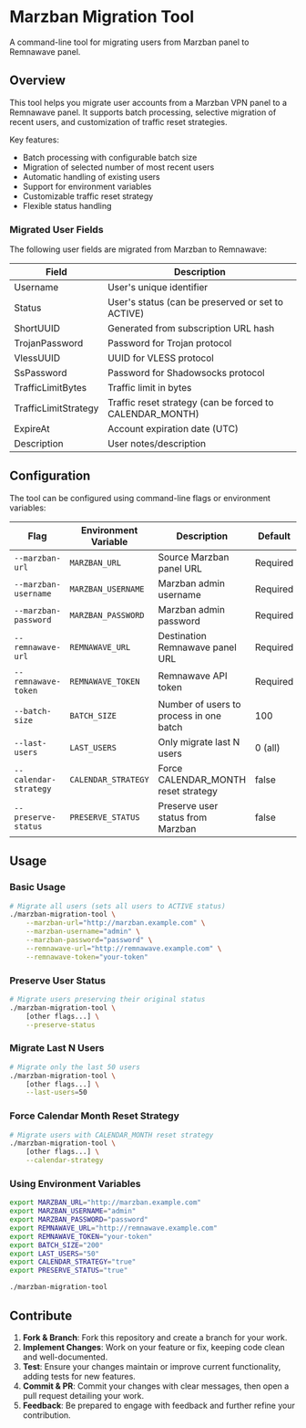 # Marzban Migration Tool

A command-line tool for migrating users from Marzban panel to Remnawave panel.

## Overview

This tool helps you migrate user accounts from a Marzban VPN panel to a Remnawave panel. It supports batch processing, selective migration of recent users, and customization of traffic reset strategies.

Key features:

- Batch processing with configurable batch size
- Migration of selected number of most recent users
- Automatic handling of existing users
- Support for environment variables
- Customizable traffic reset strategy
- Flexible status handling

### Migrated User Fields

The following user fields are migrated from Marzban to Remnawave:

| Field                | Description                                              |
| -------------------- | -------------------------------------------------------- |
| Username             | User's unique identifier                                 |
| Status               | User's status (can be preserved or set to ACTIVE)        |
| ShortUUID            | Generated from subscription URL hash                     |
| TrojanPassword       | Password for Trojan protocol                             |
| VlessUUID            | UUID for VLESS protocol                                  |
| SsPassword           | Password for Shadowsocks protocol                        |
| TrafficLimitBytes    | Traffic limit in bytes                                   |
| TrafficLimitStrategy | Traffic reset strategy (can be forced to CALENDAR_MONTH) |
| ExpireAt             | Account expiration date (UTC)                            |
| Description          | User notes/description                                   |

## Configuration

The tool can be configured using command-line flags or environment variables:

| Flag                  | Environment Variable | Description                             | Default  |
| --------------------- | -------------------- | --------------------------------------- | -------- |
| `--marzban-url`       | `MARZBAN_URL`        | Source Marzban panel URL                | Required |
| `--marzban-username`  | `MARZBAN_USERNAME`   | Marzban admin username                  | Required |
| `--marzban-password`  | `MARZBAN_PASSWORD`   | Marzban admin password                  | Required |
| `--remnawave-url`     | `REMNAWAVE_URL`      | Destination Remnawave panel URL         | Required |
| `--remnawave-token`   | `REMNAWAVE_TOKEN`    | Remnawave API token                     | Required |
| `--batch-size`        | `BATCH_SIZE`         | Number of users to process in one batch | 100      |
| `--last-users`        | `LAST_USERS`         | Only migrate last N users               | 0 (all)  |
| `--calendar-strategy` | `CALENDAR_STRATEGY`  | Force CALENDAR_MONTH reset strategy     | false    |
| `--preserve-status`   | `PRESERVE_STATUS`    | Preserve user status from Marzban       | false    |

## Usage

### Basic Usage

```bash
# Migrate all users (sets all users to ACTIVE status)
./marzban-migration-tool \
    --marzban-url="http://marzban.example.com" \
    --marzban-username="admin" \
    --marzban-password="password" \
    --remnawave-url="http://remnawave.example.com" \
    --remnawave-token="your-token"
```

### Preserve User Status

```bash
# Migrate users preserving their original status
./marzban-migration-tool \
    [other flags...] \
    --preserve-status
```

### Migrate Last N Users

```bash
# Migrate only the last 50 users
./marzban-migration-tool \
    [other flags...] \
    --last-users=50
```

### Force Calendar Month Reset Strategy

```bash
# Migrate users with CALENDAR_MONTH reset strategy
./marzban-migration-tool \
    [other flags...] \
    --calendar-strategy
```

### Using Environment Variables

```bash
export MARZBAN_URL="http://marzban.example.com"
export MARZBAN_USERNAME="admin"
export MARZBAN_PASSWORD="password"
export REMNAWAVE_URL="http://remnawave.example.com"
export REMNAWAVE_TOKEN="your-token"
export BATCH_SIZE="200"
export LAST_USERS="50"
export CALENDAR_STRATEGY="true"
export PRESERVE_STATUS="true"

./marzban-migration-tool
```

## Contribute

1. **Fork & Branch**: Fork this repository and create a branch for your work.
2. **Implement Changes**: Work on your feature or fix, keeping code clean and well-documented.
3. **Test**: Ensure your changes maintain or improve current functionality, adding tests for new features.
4. **Commit & PR**: Commit your changes with clear messages, then open a pull request detailing your work.
5. **Feedback**: Be prepared to engage with feedback and further refine your contribution.
